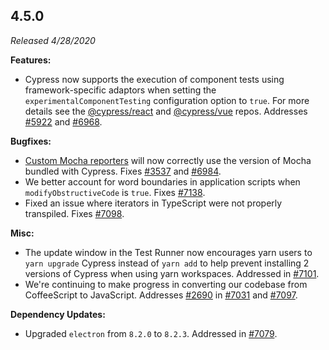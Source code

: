 ## 4.5.0

_Released 4/28/2020_

**Features:**

- Cypress now supports the execution of component tests using framework-specific
  adaptors when setting the `experimentalComponentTesting` configuration option
  to `true`. For more details see the
  [@cypress/react](https://github.com/cypress-io/cypress/tree/master/npm/react)
  and [@cypress/vue](https://github.com/cypress-io/cypress/tree/master/npm/vue)
  repos. Addresses [#5922](https://github.com/cypress-io/cypress/issues/5922)
  and [#6968](https://github.com/cypress-io/cypress/issues/6968).

**Bugfixes:**

- [Custom Mocha reporters](/guides/tooling/reporters) will now correctly use the
  version of Mocha bundled with Cypress. Fixes
  [#3537](https://github.com/cypress-io/cypress/issues/3537) and
  [#6984](https://github.com/cypress-io/cypress/issues/6984).
- We better account for word boundaries in application scripts when
  `modifyObstructiveCode` is `true`. Fixes
  [#7138](https://github.com/cypress-io/cypress/issues/7138).
- Fixed an issue where iterators in TypeScript were not properly transpiled.
  Fixes [#7098](https://github.com/cypress-io/cypress/issues/7098).

**Misc:**

- The update window in the Test Runner now encourages yarn users to
  `yarn upgrade` Cypress instead of `yarn add` to help prevent installing 2
  versions of Cypress when using yarn workspaces. Addressed in
  [#7101](https://github.com/cypress-io/cypress/pull/7101).
- We're continuing to make progress in converting our codebase from CoffeeScript
  to JavaScript. Addresses
  [#2690](https://github.com/cypress-io/cypress/issues/2690) in
  [#7031](https://github.com/cypress-io/cypress/pull/7031) and
  [#7097](https://github.com/cypress-io/cypress/pull/7097).

**Dependency Updates:**

- Upgraded `electron` from `8.2.0` to `8.2.3`. Addressed in
  [#7079](https://github.com/cypress-io/cypress/pull/7079).
